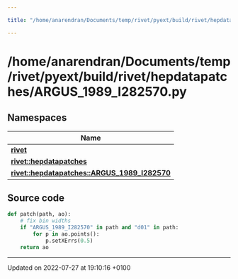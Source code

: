 ```yaml
---

title: "/home/anarendran/Documents/temp/rivet/pyext/build/rivet/hepdatapatches/ARGUS_1989_I282570.py"

---
```


# /home/anarendran/Documents/temp/rivet/pyext/build/rivet/hepdatapatches/ARGUS_1989_I282570.py



## Namespaces

| Name           |
| -------------- |
| **[rivet](http://example.org/namespaces/namespacerivet/)**  |
| **[rivet::hepdatapatches](http://example.org/namespaces/namespacerivet_1_1hepdatapatches/)**  |
| **[rivet::hepdatapatches::ARGUS_1989_I282570](http://example.org/namespaces/namespacerivet_1_1hepdatapatches_1_1argus__1989__i282570/)**  |




## Source code

```python
def patch(path, ao):
    # fix bin widths
    if "ARGUS_1989_I282570" in path and "d01" in path:
        for p in ao.points():
            p.setXErrs(0.5)
    return ao
```


-------------------------------

Updated on 2022-07-27 at 19:10:16 +0100
